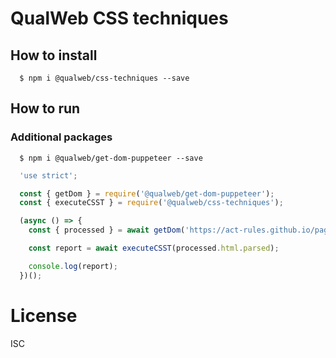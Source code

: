 # QualWeb CSS techniques

## How to install

```shell
  $ npm i @qualweb/css-techniques --save
```

## How to run

### Additional packages

```shell
  $ npm i @qualweb/get-dom-puppeteer --save
```

```javascript
  'use strict';

  const { getDom } = require('@qualweb/get-dom-puppeteer');
  const { executeCSST } = require('@qualweb/css-techniques');

  (async () => {
    const { processed } = await getDom('https://act-rules.github.io/pages/about/');

    const report = await executeCSST(processed.html.parsed);

    console.log(report);
  })();
```

# License

ISC